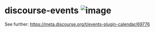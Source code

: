 # discourse-events ![image](https://travis-ci.org/angusmcleod/discourse-events.svg?branch=master)

See further: https://meta.discourse.org/t/events-plugin-calendar/69776
